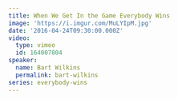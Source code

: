 ```yaml
---
title: When We Get In the Game Everybody Wins
image: 'https://i.imgur.com/MuLYIpM.jpg'
date: '2016-04-24T09:30:00.000Z'
video:
  type: vimeo
  id: 164007804
speaker:
  name: Bart Wilkins
  permalink: bart-wilkins
series: everybody-wins
---
```


